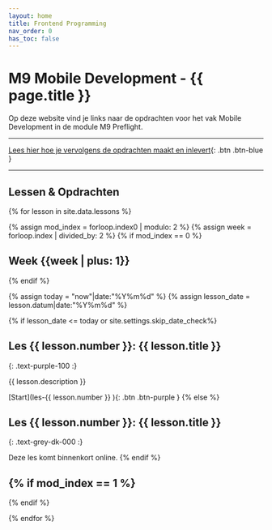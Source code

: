 ```yaml
---
layout: home
title: Frontend Programming
nav_order: 0
has_toc: false
---
```


# M9 Mobile Development - {{ page.title }}

Op deze website vind je links naar de opdrachten voor het vak Mobile Development in de module M9 Preflight.

---

[Lees hier hoe je vervolgens de opdrachten maakt en inlevert](opdracht){: .btn .btn-blue }

---

## Lessen & Opdrachten

{% for lesson in site.data.lessons %}

{% assign mod_index = forloop.index0 | modulo: 2 %}
{% assign week = forloop.index | divided_by: 2 %}
{% if mod_index == 0 %}
<h2> Week {{week | plus: 1}}</h2>
{% endif %}

{% assign today = "now"|date:"%Y%m%d" %}
{% assign lesson_date = lesson.datum|date:"%Y%m%d" %}

{% if lesson_date <= today or site.settings.skip_date_check%}
## Les {{ lesson.number }}:  {{ lesson.title }}
{: .text-purple-100 :}

{{ lesson.description }}

[Start](les-{{ lesson.number }} ){: .btn .btn-purple }
{% else %}
## Les {{ lesson.number }}:  {{ lesson.title }}
{: .text-grey-dk-000 :}

Deze les komt binnenkort online.
{% endif %}

{% if mod_index == 1 %}
---
{% endif %}

{% endfor %}
